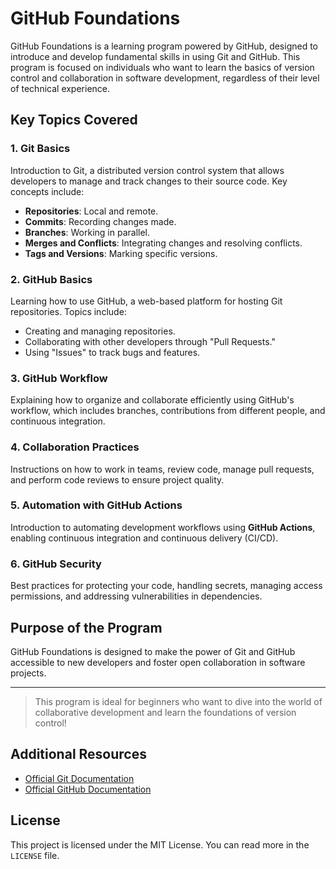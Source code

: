 # GitHub Foundations

GitHub Foundations is a learning program powered by GitHub, designed to introduce and develop fundamental skills in using Git and GitHub. This program is focused on individuals who want to learn the basics of version control and collaboration in software development, regardless of their level of technical experience.

## Key Topics Covered

### 1. Git Basics

Introduction to Git, a distributed version control system that allows developers to manage and track changes to their source code. Key concepts include:

- **Repositories**: Local and remote.
- **Commits**: Recording changes made.
- **Branches**: Working in parallel.
- **Merges and Conflicts**: Integrating changes and resolving conflicts.
- **Tags and Versions**: Marking specific versions.

### 2. GitHub Basics

Learning how to use GitHub, a web-based platform for hosting Git repositories. Topics include:

- Creating and managing repositories.
- Collaborating with other developers through "Pull Requests."
- Using "Issues" to track bugs and features.

### 3. GitHub Workflow

Explaining how to organize and collaborate efficiently using GitHub's workflow, which includes branches, contributions from different people, and continuous integration.

### 4. Collaboration Practices

Instructions on how to work in teams, review code, manage pull requests, and perform code reviews to ensure project quality.

### 5. Automation with GitHub Actions

Introduction to automating development workflows using **GitHub Actions**, enabling continuous integration and continuous delivery (CI/CD).

### 6. GitHub Security

Best practices for protecting your code, handling secrets, managing access permissions, and addressing vulnerabilities in dependencies.

## Purpose of the Program

GitHub Foundations is designed to make the power of Git and GitHub accessible to new developers and foster open collaboration in software projects.

---

> This program is ideal for beginners who want to dive into the world of collaborative development and learn the foundations of version control!

## Additional Resources

- [Official Git Documentation](https://git-scm.com/doc)
- [Official GitHub Documentation](https://docs.github.com/)

## License

This project is licensed under the MIT License. You can read more in the `LICENSE` file.
